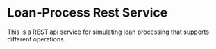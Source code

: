 # Loan-Process Rest Service
 This is a REST api service for simulating loan processing that supports different operations.
 
  

